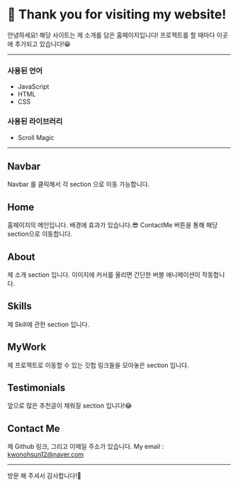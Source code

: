 # 🗽 Thank you for visiting my website!


안녕하세요! 해당 사이트는 제 소개를 담은 홈페이지입니다!
프로젝트를 할 때마다 이곳에 추가되고 있습니다!😁



------

### 사용된 언어

- JavaScript
- HTML
- CSS

### 사용된 라이브러리

- Scroll Magic

------

## Navbar

Navbar 를 클릭해서 각 section 으로 이동 가능합니다.

## Home

홈페이지의 메인입니다. 배경에 효과가 있습니다.😎
ContactMe 버튼을 통해 해당 section으로 이동합니다.

## About

제 소개 section 입니다.
이미지에 커서를 올리면 간단한 버블 애니메이션이 작동합니다.

## Skills

제 Skill에 관한 section 입니다.

## MyWork

제 프로젝트로 이동할 수 있는 깃헙 링크들을 모아놓은 section 입니다.

## Testimonials

앞으로 많은 추천글이 채워질 section 입니다!😂

## Contact Me

제 Github 링크, 그리고 이메일 주소가 있습니다.
My email : kwonohsun12@naver.com

------

방문 해 주셔서 감사합니다!🤗


